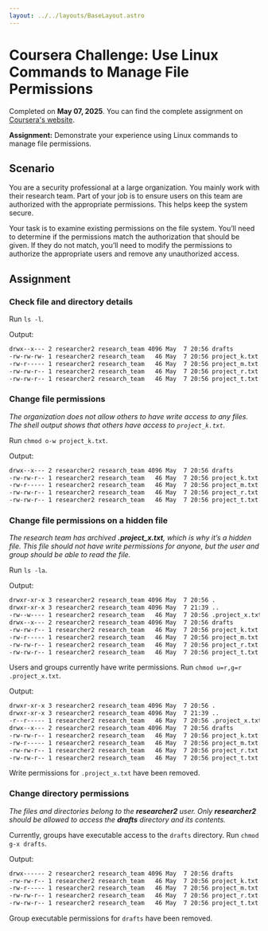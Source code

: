 ```yaml
---
layout: ../../layouts/BaseLayout.astro
---
```


# Coursera Challenge: Use Linux Commands to Manage File Permissions

Completed on **May 07, 2025**. You can find the complete assignment on [Coursera's website](https://www.coursera.org/learn/linux-and-sql/assignment-submission/3qweg/portfolio-activity-use-linux-commands-to-manage-file-permissions/attempt).

**Assignment:** Demonstrate your experience using Linux commands to manage file permissions.

## Scenario

You are a security professional at a large organization. You mainly work with their research team. Part of your job is to ensure users on this team are authorized with the appropriate permissions. This helps keep the system secure.

Your task is to examine existing permissions on the file system. You’ll need to determine if the permissions match the authorization that should be given. If they do not match, you’ll need to modify the permissions to authorize the appropriate users and remove any unauthorized access.

## Assignment

### Check file and directory details

Run `ls -l`.

Output:

```bash
drwx--x--- 2 researcher2 research_team 4096 May  7 20:56 drafts
-rw-rw-rw- 1 researcher2 research_team   46 May  7 20:56 project_k.txt
-rw-r----- 1 researcher2 research_team   46 May  7 20:56 project_m.txt
-rw-rw-r-- 1 researcher2 research_team   46 May  7 20:56 project_r.txt
-rw-rw-r-- 1 researcher2 research_team   46 May  7 20:56 project_t.txt
```

### Change file permissions

*The organization does not allow others to have write access to any files. The shell output shows that others have access to `project_k.txt`.*

Run `chmod o-w project_k.txt`.

Output:

```bash
drwx--x--- 2 researcher2 research_team 4096 May  7 20:56 drafts
-rw-rw-r-- 1 researcher2 research_team   46 May  7 20:56 project_k.txt
-rw-r----- 1 researcher2 research_team   46 May  7 20:56 project_m.txt
-rw-rw-r-- 1 researcher2 research_team   46 May  7 20:56 project_r.txt
-rw-rw-r-- 1 researcher2 research_team   46 May  7 20:56 project_t.txt
```

### Change file permissions on a hidden file

*The research team has archived **.project_x.txt**, which is why it’s a hidden file. This file should not have write permissions for anyone, but the user and group should be able to read the file.*

Run `ls -la`.

Output:

```bash
drwxr-xr-x 3 researcher2 research_team 4096 May  7 20:56 .
drwxr-xr-x 3 researcher2 research_team 4096 May  7 21:39 ..
-rw--w---- 1 researcher2 research_team   46 May  7 20:56 .project_x.txt
drwx--x--- 2 researcher2 research_team 4096 May  7 20:56 drafts
-rw-rw-r-- 1 researcher2 research_team   46 May  7 20:56 project_k.txt
-rw-r----- 1 researcher2 research_team   46 May  7 20:56 project_m.txt
-rw-rw-r-- 1 researcher2 research_team   46 May  7 20:56 project_r.txt
-rw-rw-r-- 1 researcher2 research_team   46 May  7 20:56 project_t.txt
```

Users and groups currently have write permissions. Run `chmod u=r,g=r .project_x.txt`.

Output:

```bash
drwxr-xr-x 3 researcher2 research_team 4096 May  7 20:56 .
drwxr-xr-x 3 researcher2 research_team 4096 May  7 21:39 ..
-r--r----- 1 researcher2 research_team   46 May  7 20:56 .project_x.txt
drwx--x--- 2 researcher2 research_team 4096 May  7 20:56 drafts
-rw-rw-r-- 1 researcher2 research_team   46 May  7 20:56 project_k.txt
-rw-r----- 1 researcher2 research_team   46 May  7 20:56 project_m.txt
-rw-rw-r-- 1 researcher2 research_team   46 May  7 20:56 project_r.txt
-rw-rw-r-- 1 researcher2 research_team   46 May  7 20:56 project_t.txt
```

Write permissions for `.project_x.txt` have been removed.

### Change directory permissions

*The files and directories belong to the **researcher2** user. Only **researcher2** should be allowed to access the **drafts** directory and its contents.*

Currently, groups have executable access to the `drafts` directory. Run `chmod g-x drafts`.

Output:

```bash
drwx------ 2 researcher2 research_team 4096 May  7 20:56 drafts
-rw-rw-r-- 1 researcher2 research_team   46 May  7 20:56 project_k.txt
-rw-r----- 1 researcher2 research_team   46 May  7 20:56 project_m.txt
-rw-rw-r-- 1 researcher2 research_team   46 May  7 20:56 project_r.txt
-rw-rw-r-- 1 researcher2 research_team   46 May  7 20:56 project_t.txt
```

Group executable permissions for `drafts` have been removed.
